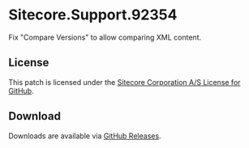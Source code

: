 # Sitecore.Support.92354
Fix &quot;Compare Versions&quot; to allow comparing XML content.

## License  
This patch is licensed under the [Sitecore Corporation A/S License for GitHub](https://github.com/sitecoresupport/Sitecore.Support.92354/blob/master/LICENSE).  

## Download  
Downloads are available via [GitHub Releases](https://github.com/sitecoresupport/Sitecore.Support.92354/releases).  
